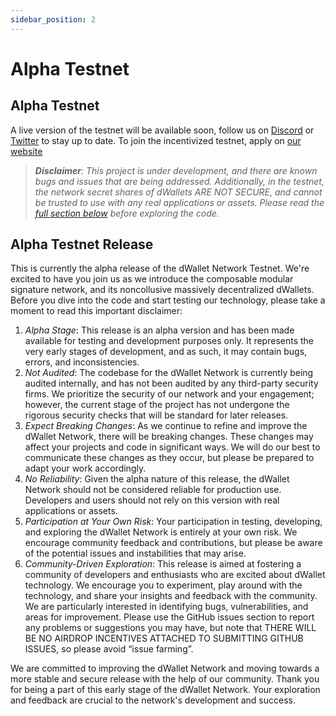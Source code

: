 ```yaml
---
sidebar_position: 2
---
```


# Alpha Testnet

## Alpha Testnet

A live version of the testnet will be available soon, follow us on [Discord](https://discord.gg/dWallet) or [Twitter](https://twitter.com/dWalletNetwork) to stay up to date. To join the incentivized testnet, apply on [our website](https://dwallet.io)

> _***Disclaimer***: This project is under development, and there are known bugs and issues that are being addressed. Additionally, in the testnet, the network secret shares of dWallets ARE NOT SECURE, and cannot be trusted to use with any real applications or assets. Please read the [full section below](#alpha-testnet-release) before exploring the code._

## Alpha Testnet Release

This is currently the alpha release of the dWallet Network Testnet. We're excited to have you join us as we introduce the composable modular signature network, and its noncollusive massively decentralized dWallets. Before you dive into the code and start testing our technology, please take a moment to read this important disclaimer:

1. _Alpha Stage_: This release is an alpha version and has been made available for testing and development purposes only. It represents the very early stages of development, and as such, it may contain bugs, errors, and inconsistencies.
1. _Not Audited_: The codebase for the dWallet Network is currently being audited internally, and has not been audited by any third-party security firms. We prioritize the security of our network and your engagement; however, the current stage of the project has not undergone the rigorous security checks that will be standard for later releases.
1. _Expect Breaking Changes_: As we continue to refine and improve the dWallet Network, there will be breaking changes. These changes may affect your projects and code in significant ways. We will do our best to communicate these changes as they occur, but please be prepared to adapt your work accordingly.
1. _No Reliability_: Given the alpha nature of this release, the dWallet Network should not be considered reliable for production use. Developers and users should not rely on this version with real applications or assets.
1. _Participation at Your Own Risk_: Your participation in testing, developing, and exploring the dWallet Network is entirely at your own risk. We encourage community feedback and contributions, but please be aware of the potential issues and instabilities that may arise.
1. _Community-Driven Exploration_: This release is aimed at fostering a community of developers and enthusiasts who are excited about dWallet technology. We encourage you to experiment, play around with the technology, and share your insights and feedback with the community. We are particularly interested in identifying bugs, vulnerabilities, and areas for improvement. Please use the GitHub issues section to report any problems or suggestions you may have, but note that THERE WILL BE NO AIRDROP INCENTIVES ATTACHED TO SUBMITTING GITHUB ISSUES, so please avoid “issue farming”.

We are committed to improving the dWallet Network and moving towards a more stable and secure release with the help of our community. Thank you for being a part of this early stage of the dWallet Network. Your exploration and feedback are crucial to the network's development and success.
